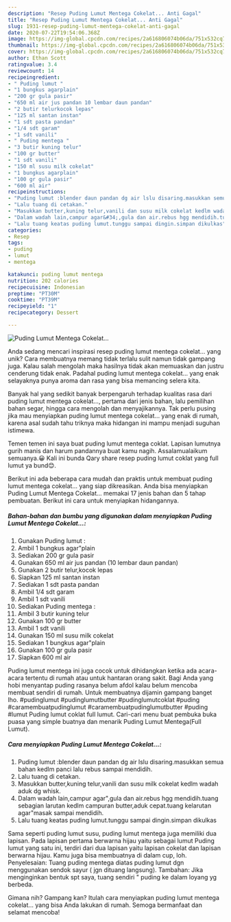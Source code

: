```yaml
---
description: "Resep Puding Lumut Mentega Cokelat... Anti Gagal"
title: "Resep Puding Lumut Mentega Cokelat... Anti Gagal"
slug: 1931-resep-puding-lumut-mentega-cokelat-anti-gagal
date: 2020-07-22T19:54:06.368Z
image: https://img-global.cpcdn.com/recipes/2a616806074b06da/751x532cq70/puding-lumut-mentega-cokelat-foto-resep-utama.jpg
thumbnail: https://img-global.cpcdn.com/recipes/2a616806074b06da/751x532cq70/puding-lumut-mentega-cokelat-foto-resep-utama.jpg
cover: https://img-global.cpcdn.com/recipes/2a616806074b06da/751x532cq70/puding-lumut-mentega-cokelat-foto-resep-utama.jpg
author: Ethan Scott
ratingvalue: 3.4
reviewcount: 14
recipeingredient:
- " Puding lumut "
- "1 bungkus agarplain"
- "200 gr gula pasir"
- "650 ml air jus pandan 10 lembar daun pandan"
- "2 butir telurkocok lepas"
- "125 ml santan instan"
- "1 sdt pasta pandan"
- "1/4 sdt garam"
- "1 sdt vanili"
- " Puding mentega "
- "3 butir kuning telur"
- "100 gr butter"
- "1 sdt vanili"
- "150 ml susu milk cokelat"
- "1 bungkus agarplain"
- "100 gr gula pasir"
- "600 ml air"
recipeinstructions:
- "Puding lumut :blender daun pandan dg air lslu disaring.masukkan semua bahan kedlm panci lalu rebus sampai mendidih."
- "Lalu tuang di cetakan."
- "Masukkan butter,kuning telur,vanili dan susu milk cokelat kedlm wadah aduk dg whisk."
- "Dalam wadah lain,campur agar&#34;,gula dan air.rebus hgg mendidih.tuang sebagian larutan kedlm campuran butter,aduk cepat.tuang kelarutan agar&#34;masak sampai mendidih."
- "Lalu tuang keatas puding lumut.tunggu sampai dingin.simpan dikulkas"
categories:
- Resep
tags:
- puding
- lumut
- mentega

katakunci: puding lumut mentega 
nutrition: 202 calories
recipecuisine: Indonesian
preptime: "PT30M"
cooktime: "PT39M"
recipeyield: "1"
recipecategory: Dessert

---
```



![Puding Lumut Mentega Cokelat...](https://img-global.cpcdn.com/recipes/2a616806074b06da/751x532cq70/puding-lumut-mentega-cokelat-foto-resep-utama.jpg)

Anda sedang mencari inspirasi resep puding lumut mentega cokelat... yang unik? Cara membuatnya memang tidak terlalu sulit namun tidak gampang juga. Kalau salah mengolah maka hasilnya tidak akan memuaskan dan justru cenderung tidak enak. Padahal puding lumut mentega cokelat... yang enak selayaknya punya aroma dan rasa yang bisa memancing selera kita.

Banyak hal yang sedikit banyak berpengaruh terhadap kualitas rasa dari puding lumut mentega cokelat..., pertama dari jenis bahan, lalu pemilihan bahan segar, hingga cara mengolah dan menyajikannya. Tak perlu pusing jika mau menyiapkan puding lumut mentega cokelat... yang enak di rumah, karena asal sudah tahu triknya maka hidangan ini mampu menjadi suguhan istimewa.

Temen temen ini saya buat puding lumut mentega coklat. Lapisan lumutnya gurih manis dan harum pandannya buat kamu nagih. Assalamualaikum semuanya.😀 Kali ini bunda Qary share resep puding lumut coklat yang full lumut ya bund😊.


Berikut ini ada beberapa cara mudah dan praktis untuk membuat puding lumut mentega cokelat... yang siap dikreasikan. Anda bisa menyiapkan Puding Lumut Mentega Cokelat... memakai 17 jenis bahan dan 5 tahap pembuatan. Berikut ini cara untuk menyiapkan hidangannya.

<!--inarticleads1-->

##### Bahan-bahan dan bumbu yang digunakan dalam menyiapkan Puding Lumut Mentega Cokelat...:

1. Gunakan  Puding lumut :
1. Ambil 1 bungkus agar&#34;plain
1. Sediakan 200 gr gula pasir
1. Gunakan 650 ml air jus pandan (10 lembar daun pandan)
1. Gunakan 2 butir telur,kocok lepas
1. Siapkan 125 ml santan instan
1. Sediakan 1 sdt pasta pandan
1. Ambil 1/4 sdt garam
1. Ambil 1 sdt vanili
1. Sediakan  Puding mentega :
1. Ambil 3 butir kuning telur
1. Gunakan 100 gr butter
1. Ambil 1 sdt vanili
1. Gunakan 150 ml susu milk cokelat
1. Sediakan 1 bungkus agar&#34;plain
1. Gunakan 100 gr gula pasir
1. Siapkan 600 ml air


Puding lumut mentega ini juga cocok untuk dihidangkan ketika ada acara-acara tertentu di rumah atau untuk hantaran orang sakit. Bagi Anda yang hobi menyantap puding rasanya belum afdol kalau belum mencoba membuat sendiri di rumah. Untuk membuatnya dijamin gampang banget lho. #pudinglumut #pudinglumutbutter #pudinglumutcoklat #puding #caramembuatpudinglumut #caramembuatpudinglumutbutter #puding #lumut Puding lumut coklat full lumut. Cari-cari menu buat pembuka buka puasa yang simple buatnya dan menarik Puding Lumut Mentega(Full Lumut). 

<!--inarticleads2-->

##### Cara menyiapkan Puding Lumut Mentega Cokelat...:

1. Puding lumut :blender daun pandan dg air lslu disaring.masukkan semua bahan kedlm panci lalu rebus sampai mendidih.
1. Lalu tuang di cetakan.
1. Masukkan butter,kuning telur,vanili dan susu milk cokelat kedlm wadah aduk dg whisk.
1. Dalam wadah lain,campur agar&#34;,gula dan air.rebus hgg mendidih.tuang sebagian larutan kedlm campuran butter,aduk cepat.tuang kelarutan agar&#34;masak sampai mendidih.
1. Lalu tuang keatas puding lumut.tunggu sampai dingin.simpan dikulkas


Sama seperti puding lumut susu, puding lumut mentega juga memiliki dua lapisan. Pada lapisan pertama berwarna hijau yaitu sebagai lumut Puding lumut yang satu ini, terdiri dari dua lapisan yaitu lapisan cokelat dan lapisan berwarna hijau. Kamu juga bisa membuatnya di dalam cup, loh. Penyelesaian: Tuang puding mentega diatas puding lumut dgn menggunakan sendok sayur ( jgn dituang langsung). Tambahan: Jika menginginkan bentuk spt saya, tuang sendiri &#34; puding ke dalam loyang yg berbeda. 

Gimana nih? Gampang kan? Itulah cara menyiapkan puding lumut mentega cokelat... yang bisa Anda lakukan di rumah. Semoga bermanfaat dan selamat mencoba!
